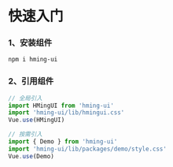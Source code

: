 # 快速入门

### 1、安装组件

```bash
npm i hming-ui
```

### 2、引用组件

```javascript
// 全局引入
import HMingUI from 'hming-ui'
import 'hming-ui/lib/hmingui.css'
Vue.use(HMingUI)

// 按需引入
import { Demo } from 'hming-ui'
import 'hming-ui/lib/packages/demo/style.css'
Vue.use(Demo)
```
